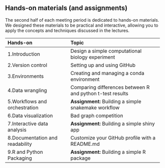 ## Hands-on materials (and assignments)

The second half of each meeting period is dedicated to hands-on materials.
We designed these materials to be practical and interactive, allowing you to apply the concepts and techniques discussed in the lectures.

| Hands-on                        | Topic                                                     |
| :------------------------------ | :-------------------------------------------------------- |
| 1.Introduction                  | Design a simple computational biology experiment          |
| 2.Version control               | Setting up and using GitHub                               |
| 3.Environments                  | Creating and managing a conda environment                 |
| 4.Data wrangling                | Comparing differences between R and python t-test results |
| 5.Workflows and orchestration   | **Assignment:** Building a simple snakemake workflow      |
| 6.Data visualization            | Bad graph competition                                     |
| 7.Interactive data analysis     | **Assignment:** Building a simple shiny app               |
| 8.Documentation and readability | Customize your GitHub profile with a README.md            |
| 9.R and Python Packaging        | **Assignment:** Building a simple R package               |
